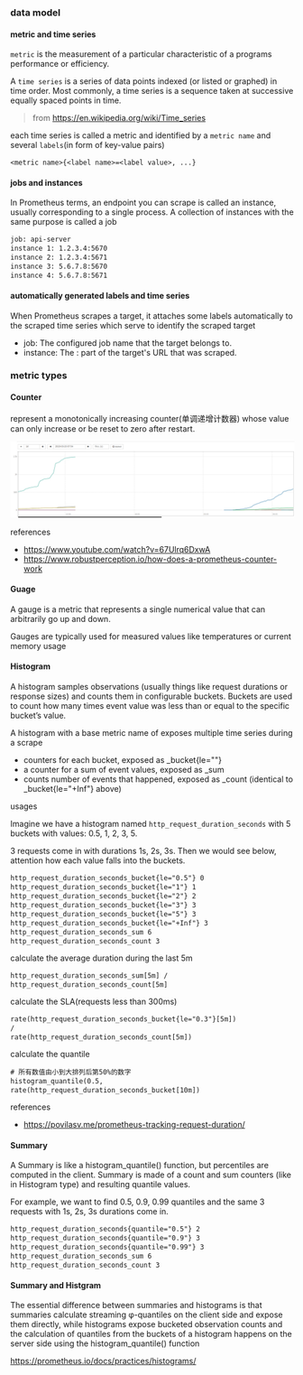 ### data model
#### metric and time series

`metric` is the measurement of a particular characteristic of a programs performance or efficiency.

A `time series` is a series of data points indexed (or listed or graphed) in time order. Most commonly, a time series is a sequence taken at successive equally spaced points in time.

> from https://en.wikipedia.org/wiki/Time_series

each time series is called a metric and identified by a `metric name` and several `labels`(in form of key-value pairs) 
```
<metric name>{<label name>=<label value>, ...}
```

#### jobs and instances

In Prometheus terms, an endpoint you can scrape is called an instance, usually corresponding to a single process. A collection of instances with the same purpose is called a job

```
job: api-server
instance 1: 1.2.3.4:5670
instance 2: 1.2.3.4:5671
instance 3: 5.6.7.8:5670
instance 4: 5.6.7.8:5671
```
#### automatically generated labels and time series

When Prometheus scrapes a target, it attaches some labels automatically to the scraped time series which serve to identify the scraped target
- job: The configured job name that the target belongs to.
- instance: The <host>:<port> part of the target's URL that was scraped.

### metric types

#### Counter

represent a  monotonically increasing counter(单调递增计数器) whose value can only increase or be reset to zero after restart.

![counter with reset](../dist/p_counter_20190320161000.png?raw=true)


references
- https://www.youtube.com/watch?v=67Ulrq6DxwA
- https://www.robustperception.io/how-does-a-prometheus-counter-work

#### Guage
A gauge is a metric that represents a single numerical value that can arbitrarily go up and down.

Gauges are typically used for measured values like temperatures or current memory usage

#### Histogram
A histogram samples observations (usually things like request durations or response sizes) and counts them in configurable buckets. Buckets are used to count how many times event value was less than or equal to the specific bucket’s value.

A histogram with a base metric name of <basename> exposes multiple time series during a scrape

 - counters for each bucket, exposed as <basename>_bucket{le="<upper inclusive bound>"}
 - a counter for a sum of event values, exposed as <basename>_sum
 - counts number of events that happened, exposed as <basename>_count (identical to <basename>_bucket{le="+Inf"} above)
  
usages

Imagine we have a histogram named `http_request_duration_seconds` with 5 buckets with values: 0.5, 1, 2, 3, 5. 

3 requests come in with durations 1s, 2s, 3s. Then we would see below, attention how each value falls into the buckets.

```
http_request_duration_seconds_bucket{le="0.5"} 0
http_request_duration_seconds_bucket{le="1"} 1
http_request_duration_seconds_bucket{le="2"} 2
http_request_duration_seconds_bucket{le="3"} 3
http_request_duration_seconds_bucket{le="5"} 3
http_request_duration_seconds_bucket{le="+Inf"} 3
http_request_duration_seconds_sum 6
http_request_duration_seconds_count 3
```
calculate the average duration during the last 5m

```
http_request_duration_seconds_sum[5m] / http_request_duration_seconds_count[5m]
```

calculate the SLA(requests less than 300ms)

```
rate(http_request_duration_seconds_bucket{le="0.3"}[5m])
/
rate(http_request_duration_seconds_count[5m])
  ```

calculate the quantile

```
# 所有数值由小到大排列后第50%的数字
histogram_quantile(0.5, rate(http_request_duration_seconds_bucket[10m])
```

references

- https://povilasv.me/prometheus-tracking-request-duration/

#### Summary

A Summary is like a histogram_quantile() function, but percentiles are computed in the client. Summary is made of a count and sum counters (like in Histogram type) and resulting quantile values.

For example, we want to find 0.5, 0.9, 0.99 quantiles and the same 3 requests with 1s, 2s, 3s durations come in.

```
http_request_duration_seconds{quantile="0.5"} 2
http_request_duration_seconds{quantile="0.9"} 3
http_request_duration_seconds{quantile="0.99"} 3
http_request_duration_seconds_sum 6
http_request_duration_seconds_count 3
```

#### Summary and Histgram

The essential difference between summaries and histograms is that summaries calculate streaming φ-quantiles on the client side and expose them directly, while histograms expose bucketed observation counts and the calculation of quantiles from the buckets of a histogram happens on the server side using the histogram_quantile() function

https://prometheus.io/docs/practices/histograms/
